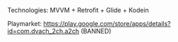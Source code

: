 Technologies: MVVM + Retrofit + Glide + Kodein 

Playmarket: https://play.google.com/store/apps/details?id=com.dvach_2ch.a2ch (BANNED)
